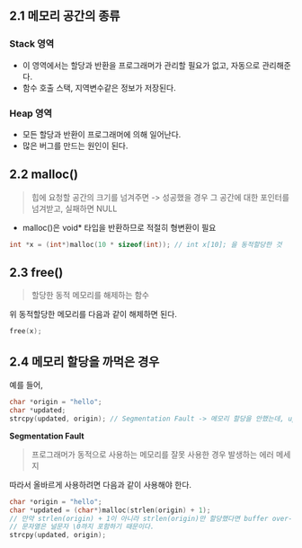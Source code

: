 ## 2.1 메모리 공간의 종류

### Stack 영역
- 이 영역에서는 할당과 반환을 프로그래머가 관리할 필요가 없고, 자동으로 관리해준다.
- 함수 호출 스택, 지역변수같은 정보가 저장된다.

### Heap 영역
- 모든 할당과 반환이 프로그래머에 의해 일어난다.
- 많은 버그를 만드는 원인이 된다.

## 2.2 malloc()

> 힙에 요청할 공간의 크기를 넘겨주면 -> 성공했을 경우 그 공간에 대한 포인터를 넘겨받고, 실패하면 NULL

- malloc()은 void* 타입을 반환하므로 적절히 형변환이 필요

```c
int *x = (int*)malloc(10 * sizeof(int)); // int x[10]; 을 동적할당한 것
```

## 2.3 free()

> 할당한 동적 메모리를 해제하는 함수

위 동적할당한 메모리를 다음과 같이 해제하면 된다.

```c
free(x);
```

## 2.4 메모리 할당을 까먹은 경우

예를 들어,
```c
char *origin = "hello";
char *updated;
strcpy(updated, origin); // Segmentation Fault -> 메모리 할당을 안했는데, updated를 사용하려고 함
```

**Segmentation Fault**
> 프로그래머가 동적으로 사용하는 메모리를 잘못 사용한 경우 발생하는 에러 메세지

따라서 올바르게 사용하려면 다음과 같이 사용해야 한다.
```c
char *origin = "hello";
char *updated = (char*)malloc(strlen(origin) + 1);
// 만약 strlen(origin) + 1이 아니라 strlen(origin)만 할당했다면 buffer over-flow가 발생한다.
// 문자열은 널문자 \0까지 포함하기 때문이다.
strcpy(updated, origin);
```

